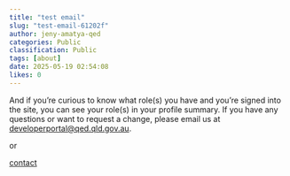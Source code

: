 ```yaml
---
title: "test email"
slug: "test-email-61202f"
author: jeny-amatya-qed
categories: Public
classification: Public
tags: [about]
date: 2025-05-19 02:54:08 
likes: 0
---
```



And if you’re curious to know what role(s) you have and you’re signed into the site, you can see your role(s) in your profile summary. If you have any questions or want to request a change, please email us at [developerportal@qed.qld.gov.au](mailto:developerportal@qed.qld.gov.au).

or 

[contact](mailto:developerportal@qed.qld.gov.au) 
